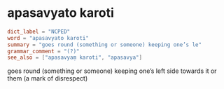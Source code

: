 # apasavyato karoti

``` toml
dict_label = "NCPED"
word = "apasavyato karoti"
summary = "goes round (something or someone) keeping one’s le"
grammar_comment = "(?)"
see_also = ["apasavyaṃ karoti", "apasavya"]
```

goes round (something or someone) keeping one’s left side towards it or them (a mark of disrespect)

